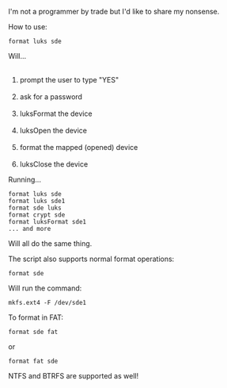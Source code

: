 I'm not a programmer by trade but I'd like to share my nonsense.

How to use:

    format luks sde
Will...<BR>&nbsp;&nbsp;&nbsp;&nbsp;
1. prompt the user to type "YES"<BR>&nbsp;&nbsp;&nbsp;&nbsp;
2. ask for a password<BR>&nbsp;&nbsp;&nbsp;&nbsp;
3. luksFormat the device<BR>&nbsp;&nbsp;&nbsp;&nbsp;
4. luksOpen the device<BR>&nbsp;&nbsp;&nbsp;&nbsp;
5. format the mapped (opened) device<BR>&nbsp;&nbsp;&nbsp;&nbsp;
6. luksClose the device<BR>

Running...

    format luks sde
    format luks sde1
    format sde luks
    format crypt sde
    format luksFormat sde1
    ... and more
Will all do the same thing.


The script also supports normal format operations:

    format sde
Will run the command:

    mkfs.ext4 -F /dev/sde1

To format in FAT:

    format sde fat
or

    format fat sde

NTFS and BTRFS are supported as well!
